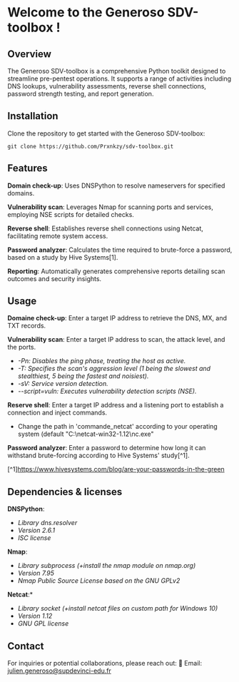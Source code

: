 # Welcome to the Generoso SDV-toolbox !

## Overview
The Generoso SDV-toolbox is a comprehensive Python toolkit designed to streamline pre-pentest operations. It supports a range of activities including DNS lookups, vulnerability assessments, reverse shell connections, password strength testing, and report generation.

## Installation
Clone the repository to get started with the Generoso SDV-toolbox:

    git clone https://github.com/Prxnkzy/sdv-toolbox.git
    
## Features
**Domain check-up**: Uses DNSPython to resolve nameservers for specified domains.

**Vulnerability scan**: Leverages Nmap for scanning ports and services, employing NSE scripts for detailed checks.

**Reverse shell**: Establishes reverse shell connections using Netcat, facilitating remote system access.

**Password analyzer**: Calculates the time required to brute-force a password, based on a study by Hive Systems[1].

**Reporting**: Automatically generates comprehensive reports detailing scan outcomes and security insights.

## Usage
**Domaine check-up**:
Enter a target IP address to retrieve the DNS, MX, and TXT records.

**Vulnerability scan**:
Enter a target IP address to scan, the attack level, and the ports.
+ *-Pn: Disables the ping phase, treating the host as active.*
+ *-T: Specifies the scan's aggression level (1 being the slowest and stealthiest, 5 being the fastest and noisiest).*
+ *-sV: Service version detection.*
+ *--script=vuln: Executes vulnerability detection scripts (NSE).*

**Reserve shell**:
Enter a target IP address and a listening port to establish a connection and inject commands.
+ Change the path in 'commande_netcat' according to your operating system (default "C:\netcat-win32-1.12\nc.exe"

**Password analyzer**:
Enter a password to determine how long it can withstand brute-forcing according to Hive Systems' study[^1].

[^1]https://www.hivesystems.com/blog/are-your-passwords-in-the-green

## Dependencies & licenses
**DNSPython**:
+ *Library dns.resolver*
+ *Version 2.6.1*
+ *ISC license*

**Nmap**:
+ *Library subprocess (+install the nmap module on nmap.org)*
+ *Version 7.95*
+ *Nmap Public Source License based on the GNU GPLv2*

**Netcat**:* 
+ *Library socket (+install netcat files on custom path for Windows 10)*
+ *Version 1.12*
+ *GNU GPL license*

## Contact
For inquiries or potential collaborations, please reach out:
📧 Email: julien.generoso@supdevinci-edu.fr


